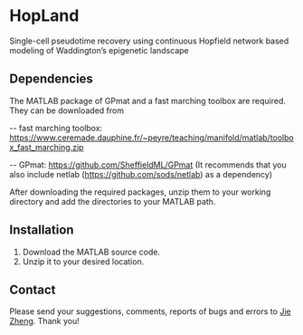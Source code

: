 # HopLand
Single-cell pseudotime recovery using continuous Hopfield network based modeling of Waddington’s epigenetic landscape

## Dependencies
The MATLAB package of GPmat and a fast marching toolbox are required. They can be downloaded from 

-- fast marching toolbox: https://www.ceremade.dauphine.fr/~peyre/teaching/manifold/matlab/toolbox_fast_marching.zip

-- GPmat: https://github.com/SheffieldML/GPmat (It recommends that you also include netlab (https://github.com/sods/netlab) as a dependency)


After downloading the required packages, unzip them to your working directory and add the directories to your MATLAB path. 


## Installation
1. Download the MATLAB source code. 
2. Unzip it to your desired location. 


## Contact
Please send your suggestions, comments, reports of bugs and errors to <a href="zhengjie@ntu.edu.sg">Jie Zheng</a>. Thank you!
